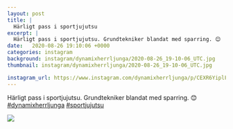 ```yaml
---
layout: post
title: |
  Härligt pass i sportjujutsu
excerpt: |
  Härligt pass i sportjujutsu. Grundtekniker blandat med sparring. 😊  
date:   2020-08-26 19:10:06 +0000
categories: instagram
background: instagram/dynamixherrljunga/2020-08-26_19-10-06_UTC.jpg
thumbnail: instagram/dynamixherrljunga/2020-08-26_19-10-06_UTC.jpg

instagram_url: https://www.instagram.com/dynamixherrljunga/p/CEXR6YiplFy
---
```

Härligt pass i sportjujutsu. Grundtekniker blandat med sparring. 😊 [#dynamixherrljunga](https://www.instagram.com/explore/tags/dynamixherrljunga/) [#sportjujutsu](https://www.instagram.com/explore/tags/sportjujutsu/)



<img src='{{ site.baseurl }}/instagram/dynamixherrljunga/2020-08-26_19-10-06_UTC.jpg' class='img-fluid' />
